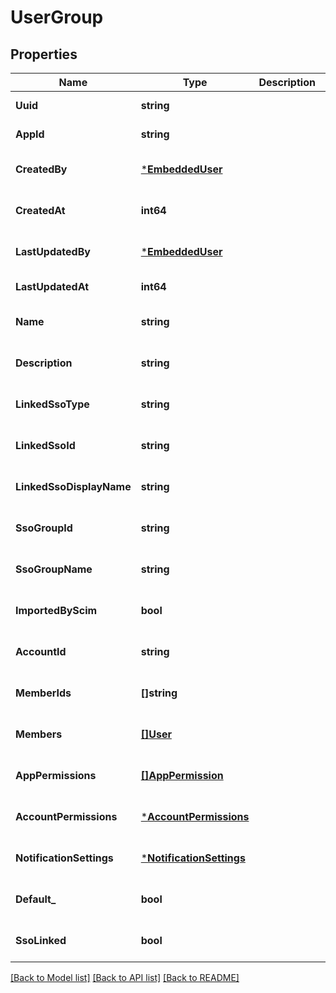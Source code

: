 # UserGroup

## Properties
Name | Type | Description | Notes
------------ | ------------- | ------------- | -------------
**Uuid** | **string** |  | [default to null]
**AppId** | **string** |  | [default to null]
**CreatedBy** | [***EmbeddedUser**](EmbeddedUser.md) |  | [optional] [default to null]
**CreatedAt** | **int64** |  | [optional] [default to null]
**LastUpdatedBy** | [***EmbeddedUser**](EmbeddedUser.md) |  | [optional] [default to null]
**LastUpdatedAt** | **int64** |  | [default to null]
**Name** | **string** |  | [optional] [default to null]
**Description** | **string** |  | [optional] [default to null]
**LinkedSsoType** | **string** |  | [optional] [default to null]
**LinkedSsoId** | **string** |  | [optional] [default to null]
**LinkedSsoDisplayName** | **string** |  | [optional] [default to null]
**SsoGroupId** | **string** |  | [optional] [default to null]
**SsoGroupName** | **string** |  | [optional] [default to null]
**ImportedByScim** | **bool** |  | [optional] [default to null]
**AccountId** | **string** |  | [optional] [default to null]
**MemberIds** | **[]string** |  | [optional] [default to null]
**Members** | [**[]User**](User.md) |  | [optional] [default to null]
**AppPermissions** | [**[]AppPermission**](AppPermission.md) |  | [optional] [default to null]
**AccountPermissions** | [***AccountPermissions**](AccountPermissions.md) |  | [optional] [default to null]
**NotificationSettings** | [***NotificationSettings**](NotificationSettings.md) |  | [optional] [default to null]
**Default_** | **bool** |  | [optional] [default to null]
**SsoLinked** | **bool** |  | [optional] [default to null]

[[Back to Model list]](../README.md#documentation-for-models) [[Back to API list]](../README.md#documentation-for-api-endpoints) [[Back to README]](../README.md)

